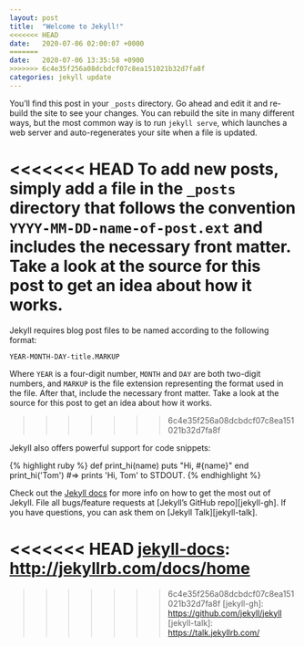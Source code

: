 ```yaml
---
layout: post
title:  "Welcome to Jekyll!"
<<<<<<< HEAD
date:   2020-07-06 02:00:07 +0000
=======
date:   2020-07-06 13:35:58 +0900
>>>>>>> 6c4e35f256a08dcbdcf07c8ea151021b32d7fa8f
categories: jekyll update
---
```

You’ll find this post in your `_posts` directory. Go ahead and edit it and re-build the site to see your changes. You can rebuild the site in many different ways, but the most common way is to run `jekyll serve`, which launches a web server and auto-regenerates your site when a file is updated.

<<<<<<< HEAD
To add new posts, simply add a file in the `_posts` directory that follows the convention `YYYY-MM-DD-name-of-post.ext` and includes the necessary front matter. Take a look at the source for this post to get an idea about how it works.
=======
Jekyll requires blog post files to be named according to the following format:

`YEAR-MONTH-DAY-title.MARKUP`

Where `YEAR` is a four-digit number, `MONTH` and `DAY` are both two-digit numbers, and `MARKUP` is the file extension representing the format used in the file. After that, include the necessary front matter. Take a look at the source for this post to get an idea about how it works.
>>>>>>> 6c4e35f256a08dcbdcf07c8ea151021b32d7fa8f

Jekyll also offers powerful support for code snippets:

{% highlight ruby %}
def print_hi(name)
  puts "Hi, #{name}"
end
print_hi('Tom')
#=> prints 'Hi, Tom' to STDOUT.
{% endhighlight %}

Check out the [Jekyll docs][jekyll-docs] for more info on how to get the most out of Jekyll. File all bugs/feature requests at [Jekyll’s GitHub repo][jekyll-gh]. If you have questions, you can ask them on [Jekyll Talk][jekyll-talk].

<<<<<<< HEAD
[jekyll-docs]: http://jekyllrb.com/docs/home
=======
[jekyll-docs]: https://jekyllrb.com/docs/home
>>>>>>> 6c4e35f256a08dcbdcf07c8ea151021b32d7fa8f
[jekyll-gh]:   https://github.com/jekyll/jekyll
[jekyll-talk]: https://talk.jekyllrb.com/
